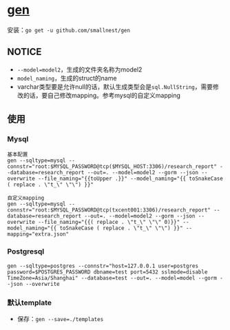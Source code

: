 # [gen](https://github.com/smallnest/gen) 
安装：`go get -u github.com/smallnest/gen`

## NOTICE
 - `--model=model2`，生成的文件夹名称为model2
 - `model_naming`，生成的struct的name
 - varchar类型要是允许null的话，默认生成类型会是`sql.NullString`，需要修改的话，要自己修改mapping。参考mysql的自定义mapping

## 使用
### Mysql
```
基本配置
gen --sqltype=mysql --connstr="root:$MYSQL_PASSWORD@tcp($MYSQL_HOST:3306)/research_report" --database=research_report --out=. --model=model2 --gorm --json --overwrite --file_naming="{{toUpper .}}" --model_naming="{{ toSnakeCase ( replace . \"t_\" \"\") }}"

自定义mapping
gen --sqltype=mysql --connstr="root:$MYSQL_PASSWORD@tcp(txcent001:3306)/research_report" --database=research_report --out=. --model=model2 --gorm --json --overwrite --file_naming="{{( replace . \"t_\" \"\" 0)}}" --model_naming="{{ toSnakeCase ( replace . \"t_\" \"\") }}" --mapping="extra.json"
```

### Postgresql
```
gen --sqltype=postgres --connstr="host=127.0.0.1 user=postgres password=$POSTGRES_PASSWORD dbname=test port=5432 sslmode=disable TimeZone=Asia/Shanghai" --database=test --out=. --model=model --gorm --json --overwrite
```

### 默认template
 - 保存：`gen --save=./templates`

